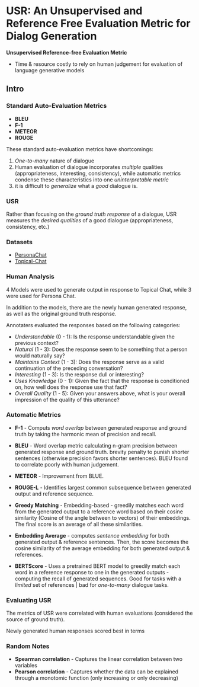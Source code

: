 # USR: An Unsupervised and Reference Free Evaluation Metric for Dialog Generation

**Unsupervised Reference-free Evaluation Metric**

- Time & resource costly to rely on human judgement for evaluation of language generative models

## Intro

### Standard Auto-Evaluation Metrics

- **BLEU**
- **F-1**
- **METEOR**
- **ROUGE**

These standard auto-evaluation metrics have shortcomings:

1. _One-to-many_ nature of dialogue
2. Human evaluation of dialogue incorporates _multiple_ qualities (appropriateness, interesting, consistency), while automatic metrics condense these characteristics into one _uninterpretable metric_
3. it is difficult to _generalize_ what a _good_ dialogue is.

### USR

Rather than focusing on the _ground truth response_ of a dialogue, USR measures the _desired qualities_ of a good dialogue (appropriateness, consistency, etc.)

### Datasets

- [PersonaChat](https://arxiv.org/pdf/1801.07243.pdf)
- [Topical-Chat](https://m.media-amazon.com/images/G/01/amazon.jobs/3079_Paper._CB1565131710_.pdf)

### Human Analysis

4 Models were used to generate output in response to Topical Chat, while 3 were used for Persona Chat.

In addition to the models, there are the newly human generated response, as well as the original ground truth response.

Annotaters evaluated the responses based on the following categories:

- _Understandable_ (0 - 1): Is the response understandable given the previous context?
- _Natural_ (1 - 3): Does the response seem to be
  something that a person would naturally say?
- _Maintains Context_ (1 - 3): Does the response
  serve as a valid continuation of the preceding
  conversation?
- _Interesting_ (1 - 3): Is the response dull or
  interesting?
- _Uses Knowledge_ (0 - 1): Given the fact that
  the response is conditioned on, how well does
  the response use that fact?
- _Overall Quality_ (1 - 5): Given your answers
  above, what is your overall impression of the
  quality of this utterance?

### Automatic Metrics

- **F-1** - Computs _word overlap_ between generated response and ground truth by taking the harmonic mean of precision and recall.
- **BLEU** - Word overlap metric calculating n-gram precision between generated response and ground truth. brevity penalty to punish shorter sentences (otherwise precision favors shorter sentences). BLEU found to correlate poorly with human judgement.
- **METEOR** - Improvement from BLUE.
- **ROUGE-L** - Identifies largest common subsequence between generated output and reference sequence.
- **Greedy Matching** - Embedding-based - greedily matches each word from the generated output to a reference word based on their cosine similarity (Cosine of the angle between to vectors) of their embeddings. The final score is an average of all these similarities.

- **Embedding Average** - computes _sentence embedding_ for both generated output & reference sentences. Then, the score becomes the cosine similarity of the average embedding for both generated output & references.

- **BERTScore** - Uses a pretrained BERT model to greedily match each word in a reference response to one in the generated outputs - computing the recall of generated sequences. Good for tasks with a _limited_ set of references | bad for _one-to-many_ dialogue tasks.

### Evaluating USR

The metrics of USR were correlated with human evaluations (considered the source of ground truth).

Newly generated human responses scored best in terms

### Random Notes

- **Spearman correlation** - Captures the linear correlation between two variables
- **Pearson correlation** - Captures whether the data can be explained through a monotomic function (only increasing or only decreasing)
